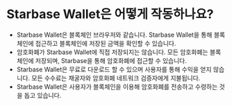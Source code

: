 # Starbase Wallet은 어떻게 작동하나요?

- Starbase Wallet은 블록체인 브라우저와 같습니다. Starbase Wallet을 통해 블록체인에 접근하고 블록체인에 저장된 금액을 확인할 수 있습니다.
- 암호화폐가 Starbase Wallet에 직접 저장되지는 않습니다. 모든 암호화폐는 블록체인에 저장되며, Starbase을 통해 암호화폐에 접근할 수 있습니다.
- Starbase Wallet은 무료로 다운로드 할 수 있으며 사용자를 통해 수익을 얻지 않습니다. 모든 수수료는 채굴자와 암호화폐 네트워크 검증자에게 지불됩니다.
- Starbase Wallet은 사용자가 블록체인을 이용해 암호화폐를 전송하고 수령하는 것을 돕고 있습니다.
